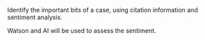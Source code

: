 Identify the important bits of a case, using citation information and sentiment analysis.

Watson and AI will be used to assess the sentiment.
